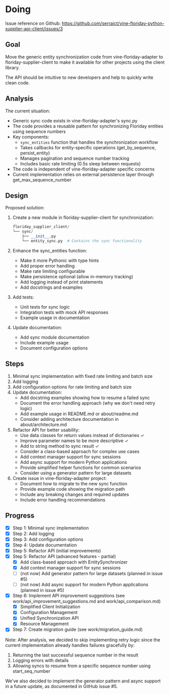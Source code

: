 # Doing

Issue reference on Github: https://github.com/serraict/vine-floriday-python-supplier-api-client/issues/3

## Goal

Move the generic entity synchronization code from vine-floriday-adapter to floriday-supplier-client to make it available for other projects using the client library.

The API should be intuitive to new developers and help to quickly write clean code.

## Analysis

The current situation:

- Generic sync code exists in vine-floriday-adapter's sync.py
- The code provides a reusable pattern for synchronizing Floriday entities using sequence numbers
- Key components:
  - `sync_entities` function that handles the synchronization workflow
  - Takes callbacks for entity-specific operations (get_by_sequence, persist_entity)
  - Manages pagination and sequence number tracking
  - Includes basic rate limiting (0.5s sleep between requests)
- The code is independent of vine-floriday-adapter specific concerns
- Current implementation relies on external persistence layer through get_max_sequence_number

## Design

Proposed solution:

1. Create a new module in floriday-supplier-client for synchronization:

   ```python
   floriday_supplier_client/
   └── sync/
       ├── __init__.py
       └── entity_sync.py  # Contains the sync functionality
   ```

2. Enhance the sync_entities function:
   - Make it more Pythonic with type hints
   - Add proper error handling
   - Make rate limiting configurable
   - Make persistence optional (allow in-memory tracking)
   - Add logging instead of print statements
   - Add docstrings and examples

3. Add tests:
   - Unit tests for sync logic
   - Integration tests with mock API responses
   - Example usage in documentation

4. Update documentation:
   - Add sync module documentation
   - Include example usage
   - Document configuration options

## Steps

1. Minimal sync implementation with fixed rate limiting and batch size
2. Add logging
3. Add configuration options for rate limiting and batch size
4. Update documentation:
   - Add docstring examples showing how to resume a failed sync
   - Document the error handling approach (why we don't need retry logic)
   - Add example usage in README.md or about/readme.md
   - Consider adding architecture documentation in about/architecture.md
5. Refactor API for better usability:
   - Use data classes for return values instead of dictionaries ✓
   - Improve parameter names to be more descriptive ✓
   - Add to string method to sync result ✓
   - Consider a class-based approach for complex use cases
   - Add context manager support for sync sessions
   - Add async support for modern Python applications
   - Provide simplified helper functions for common scenarios
   - Consider using a generator pattern for large datasets
6. Create issue in vine-floriday-adapter project:
   - Document how to migrate to the new sync function
   - Provide example code showing the migration path
   - Include any breaking changes and required updates
   - Include error handling recommendations

## Progress

- [x] Step 1: Minimal sync implementation
- [x] Step 2: Add logging
- [x] Step 3: Add configuration options
- [x] Step 4: Update documentation
- [x] Step 5: Refactor API (initial improvements)
- [x] Step 5: Refactor API (advanced features - partial)
  - [x] Add class-based approach with EntitySynchronizer
  - [x] Add context manager support for sync sessions
  - [ ] (not now) Add generator pattern for large datasets (planned in issue #5)
  - [ ] (not now) Add async support for modern Python applications (planned in issue #5)
- [x] Step 6: Implement API improvement suggestions (see work/api_improvement_suggestions.md and work/api_comparison.md)
  - [x] Simplified Client Initialization
  - [x] Configuration Management
  - [x] Unified Synchronization API
  - [x] Resource Management
- [x] Step 7: Create migration guide (see work/migration_guide.md)

Note: After analysis, we decided to skip implementing retry logic since the current implementation already handles failures gracefully by:

1. Returning the last successful sequence number in the result
2. Logging errors with details
3. Allowing syncs to resume from a specific sequence number using start_seq_number

We've also decided to implement the generator pattern and async support in a future update, as documented in GitHub issue #5.
